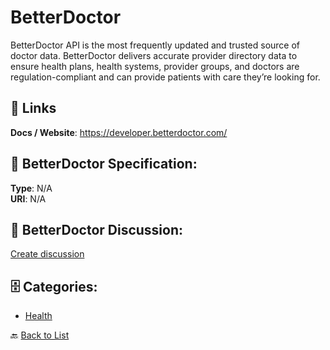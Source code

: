 # BetterDoctor


BetterDoctor API is the most frequently updated and trusted source of doctor data. BetterDoctor delivers accurate provider directory data to ensure health plans, health systems, provider groups, and doctors are regulation-compliant and can provide patients with care they’re looking for.

##  🔗 Links
**Docs / Website**: https://developer.betterdoctor.com/

## 🧬 BetterDoctor Specification:
**Type**: N/A  
**URI**: N/A

## 💬 BetterDoctor Discussion:
[Create discussion](https://github.com/apis-list/apis-list/discussions/new)

## 🗄️ Categories:
- [Health](https://github.com/apis-list/apis-list#health-)




🔙 [Back to List](https://github.com/apis-list/apis-list)
